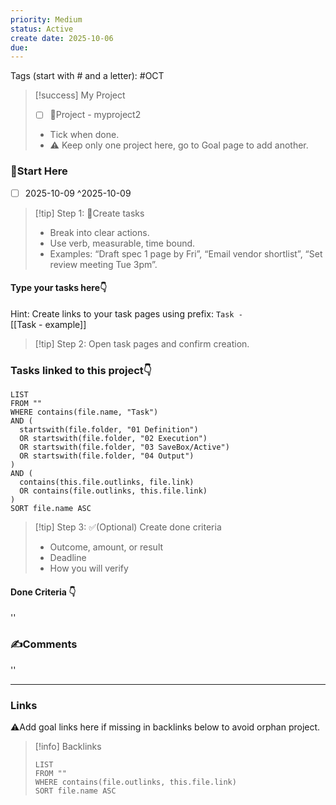 ```yaml
---
priority: Medium
status: Active
create date: 2025-10-06
due:
---
```


Tags (start with # and a letter): #OCT 

> [!success] My Project
> - [ ] 🚀Project - myproject2
>
> - Tick when done.
> - ⚠️ Keep only one project here, go to Goal page to add another. 

### 🏁Start Here
- [ ] 2025-10-09 ^2025-10-09
> [!tip] Step 1: 📌Create tasks  
> - Break into clear actions.  
> - Use verb, measurable, time bound.  
> - Examples: “Draft spec 1 page by Fri”, “Email vendor shortlist”, “Set review meeting Tue 3pm”.

#### Type your tasks here👇  
Hint: Create links to your task pages using prefix: `Task - `  
[[Task - example]]

> [!tip] Step 2: Open task pages and confirm creation.
### Tasks linked to this project👇
~~~dataview
LIST
FROM ""
WHERE contains(file.name, "Task")
AND (
  startswith(file.folder, "01 Definition")
  OR startswith(file.folder, "02 Execution")
  OR startswith(file.folder, "03 SaveBox/Active")
  OR startswith(file.folder, "04 Output")
)
AND (
  contains(this.file.outlinks, file.link)
  OR contains(file.outlinks, this.file.link)
)
SORT file.name ASC
~~~
> [!tip] Step 3: ✅(Optional) Create done criteria
> - Outcome, amount, or result
> - Deadline
> - How you will verify

#### Done Criteria 👇
''
### ✍️Comments
''
___
### Links  
⚠️Add goal links here if missing in backlinks below to avoid orphan project.  


> [!info] Backlinks  
> ```dataview
> LIST
> FROM ""
> WHERE contains(file.outlinks, this.file.link)
> SORT file.name ASC
> ```


